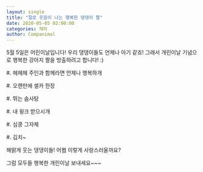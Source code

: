 ```yaml
---
layout: single
title: "절로 웃음이 나는 행복한 댕댕이 짤"
date: 2020-05-05 02:00:00
categories: 재미
author: Companimal
---
```


5월 5일은 어린이날입니다! 우리 댕댕이들도 언제나 아기 같죠! 그래서 개린이날 기념으로 행복한 강아지 짤을 방출하려고 합니다! :)

\#. 헤헤헤 주인과 함께라면 언제나 행복하개

\#. 오랜만에 셀카 한장

\#. 뛰는 솜사탕

\#. 내 윙크 받으시개

\#. 심쿵 그자체

\#. 김치~

해맑게 웃는 댕댕이들! 어쩜 이렇게 사랑스러울까요?

그럼 모두들 행복한 개린이날 보내세요~~~

